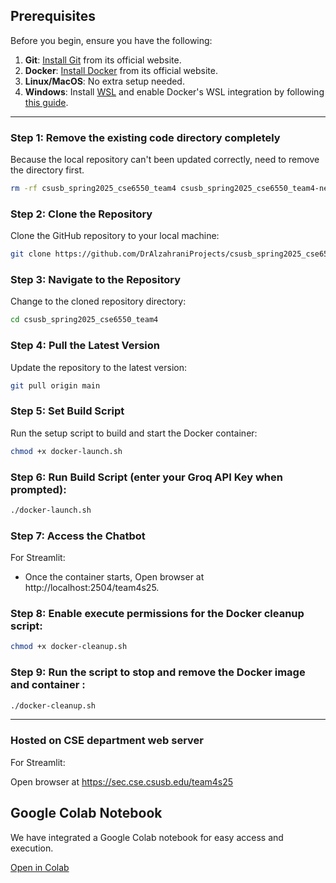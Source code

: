 ## Prerequisites

Before you begin, ensure you have the following:

1. **Git**: [Install Git](https://git-scm.com/) from its official website.
2. **Docker**: [Install Docker](https://www.docker.com) from its official website.
3. **Linux/MacOS**: No extra setup needed.
4. **Windows**: Install [WSL](https://learn.microsoft.com/en-us/windows/wsl/install) and enable Docker's WSL integration by following [this guide](https://docs.docker.com/desktop/windows/wsl/).

---

### Step 1: Remove the existing code directory completely

Because the local repository can't been updated correctly, need to remove the directory first.

```bash
rm -rf csusb_spring2025_cse6550_team4 csusb_spring2025_cse6550_team4-new
```

### Step 2: Clone the Repository

Clone the GitHub repository to your local machine:

```bash
git clone https://github.com/DrAlzahraniProjects/csusb_spring2025_cse6550_team4.git
```

### Step 3: Navigate to the Repository

Change to the cloned repository directory:

```bash
cd csusb_spring2025_cse6550_team4
```

### Step 4: Pull the Latest Version

Update the repository to the latest version:

```bash
git pull origin main
```

### Step 5: Set Build Script

Run the setup script to build and start the Docker container:

```bash
chmod +x docker-launch.sh
```

### Step 6: Run Build Script (enter your Groq API Key when prompted):

```bash
./docker-launch.sh
```

### Step 7: Access the Chatbot

For Streamlit:

- Once the container starts, Open browser at http://localhost:2504/team4s25.

### Step 8: Enable execute permissions for the Docker cleanup script:

```bash
chmod +x docker-cleanup.sh
```

### Step 9: Run the script to stop and remove the Docker image and container :

```bash
./docker-cleanup.sh
```

---

### Hosted on CSE department web server

For Streamlit:

Open browser at  https://sec.cse.csusb.edu/team4s25


## Google Colab Notebook  

We have integrated a Google Colab notebook for easy access and execution.

[Open in Colab](https://colab.research.google.com/drive/1c9lR1g3JFY5eTjBAA-KURuW-_DH83ijp?usp=sharing#scrollTo=WdYysvnzW4Do)  

